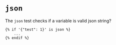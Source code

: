 # `json`
The `json` test checks if a variable is valid json string?
```twig
{% if '{"test": 1}' is json %}
	...
{% endif %}
```